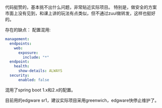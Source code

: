 代码挺赞的，基本挑不出什么问题，非常贴近实际项目。
特别是，做安全的方案市面上没有见到，和课上讲的玩法有点类似，但不通过zuul做转发，这样也挺好的。

存在的缺点：
配置混用:
```yaml
management:
  endpoints:
    web:
      exposure:
        include: "*"
  endpoint:
    health:
      show-details: ALWAYS
  security:
      enabled: false
```
混用了spring boot 1.x和2.x的配置。

目前用的edgware sr1，建议实际项目采用greenwich，edgware快停止维护了。